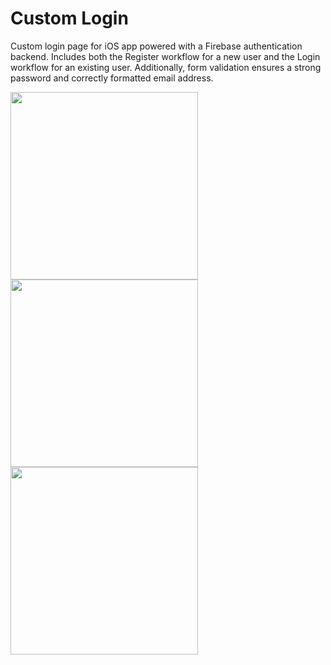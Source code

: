 # Custom Login
Custom login page for iOS app powered with a Firebase authentication backend.  Includes both the Register workflow for a new user and the Login workflow for an existing user.  Additionally, form validation ensures a strong password and correctly formatted email address.

<img src="https://github.com/saramedernach/Demo/blob/master/SignUp.gif" width = 300> <img src="https://github.com/saramedernach/Demo/blob/master/JohnSmith.gif" width = 300> <img src="https://github.com/saramedernach/Demo/blob/master/LogIn.gif" width = 300>
